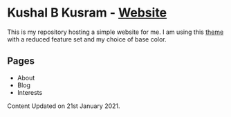 # Kushal B Kusram - [Website](kushalbkusram.github.io)

This is my repository hosting a simple website for me. I am using this [theme](https://startbootstrap.com/theme/resume) with a reduced feature set and my choice of base color. 

## Pages
- About
- Blog
- Interests

Content Updated on 21st January 2021.